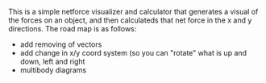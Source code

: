 This is a simple netforce visualizer and calculator that generates a visual of the forces on an object, and then calculateds that net force in the x and y directions.
The road map is as follows:
- add removing of vectors
- add change in x/y coord system (so you can "rotate" what is up and down, left and right
- multibody diagrams
